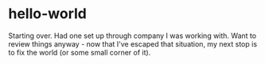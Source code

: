 # hello-world
Starting over. Had one set up through company I was working with. Want to review things anyway - now that I've escaped that situation, my next stop is to fix the world (or some small corner of it).
